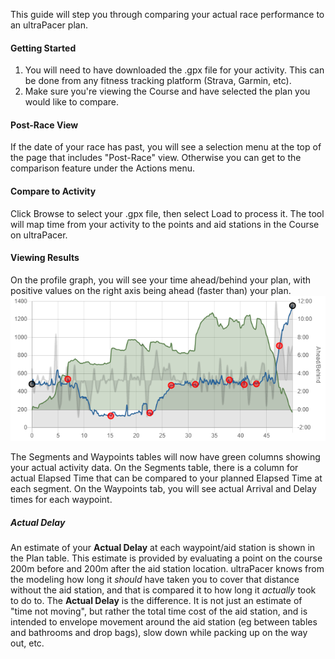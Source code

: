 This guide will step you through comparing your actual race performance to
an ultraPacer plan.

#### Getting Started

1. You will need to have downloaded the .gpx file for your activity. This can be
   done from any fitness tracking platform (Strava, Garmin, etc).
2. Make sure you're viewing the Course and have selected the plan you would like
   to compare.

#### Post-Race View

If the date of your race has past, you will see a selection menu at the top of
the page that includes "Post-Race" view. Otherwise you can get to the comparison
feature under the Actions menu.

#### Compare to Activity

Click Browse to select your .gpx file, then select Load to process it. The tool
will map time from your activity to the points and aid stations in the Course on
ultraPacer.

#### Viewing Results

On the profile graph, you will see your time ahead/behind your plan, with
positive values on the right axis being ahead (faster than) your plan.
![ultraPacer Activity Comparison](./img/courseCompareGraph.png)

The Segments and Waypoints tables will now have green columns showing your
actual activity data.
On the Segments table, there is a column for actual Elapsed Time that can be
compared to your planned Elapsed Time at each segment.
On the Waypoints tab, you will see actual Arrival and Delay times for each
waypoint.

##### Actual Delay

An estimate of your **Actual Delay** at each waypoint/aid station is shown in the Plan table. This estimate is provided by evaluating a point on the course 200m before and 200m after the aid station location. ultraPacer knows from the modeling how long it _should_ have taken you to cover that distance without the aid station, and that is compared it to how long it _actually_ took to do to. The **Actual Delay** is the difference. It is not just an estimate of "time not moving", but rather the total time cost of the aid station, and is intended to envelope movement around the aid station (eg between tables and bathrooms and drop bags), slow down while packing up on the way out, etc.
